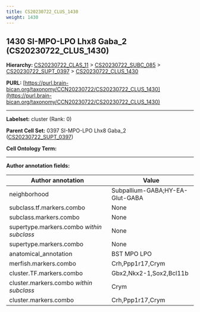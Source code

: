 ```yaml
---
title: CS20230722_CLUS_1430
weight: 1430
---
```

## 1430 SI-MPO-LPO Lhx8 Gaba_2 (CS20230722_CLUS_1430)
<b>Hierarchy: </b>
[CS20230722_CLAS_11](../CS20230722_CLAS_11) >
[CS20230722_SUBC_085](../CS20230722_SUBC_085) >
[CS20230722_SUPT_0397](../CS20230722_SUPT_0397) >
[CS20230722_CLUS_1430](../CS20230722_CLUS_1430)

**PURL:** [https://purl.brain-bican.org/taxonomy/CCN20230722/CS20230722_CLUS_1430](https://purl.brain-bican.org/taxonomy/CCN20230722/CS20230722_CLUS_1430)

---


**Labelset:** cluster (Rank: 0)

**Parent Cell Set:** 0397 SI-MPO-LPO Lhx8 Gaba_2 ([CS20230722_SUPT_0397](../CS20230722_SUPT_0397))



**Cell Ontology Term:** 

[MARKER GENES.]: #


---

[TRANSFERRED ANNOTATIONS.]: #


[AUTHOR ANNOTATION FIELDS.]: #


**Author annotation fields:**

| Author annotation | Value |
|-------------------|-------|
|neighborhood|Subpallium-GABA;HY-EA-Glut-GABA|
|subclass.tf.markers.combo|None|
|subclass.markers.combo|None|
|supertype.markers.combo _within subclass_|None|
|supertype.markers.combo|None|
|anatomical_annotation|BST MPO LPO|
|merfish.markers.combo|Crh,Ppp1r17,Crym|
|cluster.TF.markers.combo|Gbx2,Nkx2-1,Sox2,Bcl11b|
|cluster.markers.combo _within subclass_|Crym|
|cluster.markers.combo|Crh,Ppp1r17,Crym|
